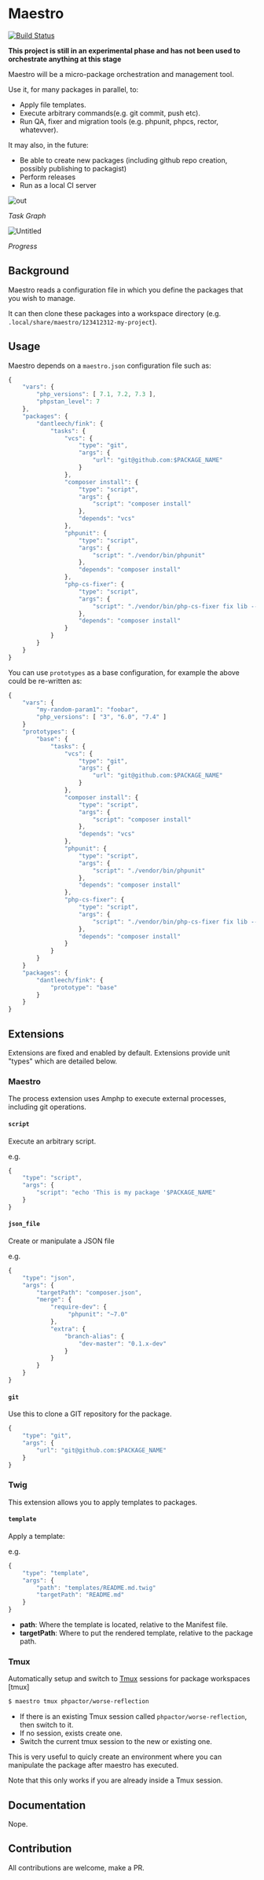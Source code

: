 Maestro
=======

[![Build Status](https://travis-ci.org/dantleech/maestro.svg?branch=master)](https://travis-ci.org/dantleech/maestro)

**This project is still in an experimental phase and has not been used to  orchestrate anything at this stage**

Maestro will be a micro-package orchestration and management tool.

Use it, for many packages in parallel, to:

- Apply file templates.
- Execute arbitrary commands(e.g. git commit, push etc).
- Run QA, fixer and migration tools (e.g. phpunit, phpcs, rector, whatevver).

It may also, in the future:

- Be able to create new packages (including github repo creation, possibly publishing to packagist)
- Perform releases
- Run as a local CI server

![out](https://user-images.githubusercontent.com/530801/58695020-3d61f200-838c-11e9-8ca0-de086cb7450a.png)

*Task Graph*

![Untitled](https://user-images.githubusercontent.com/530801/58994540-c643b800-87e8-11e9-8c83-83e8347298f9.png)

*Progress*

Background
----------

Maestro reads a configuration file in which you define the packages that you
wish to manage.

It can then clone these packages into a workspace directory (e.g.
`.local/share/maestro/123412312-my-project`).

Usage
-----

Maestro depends on a `maestro.json` configuration file such as:

```javascript
{
    "vars": {
        "php_versions": [ 7.1, 7.2, 7.3 ],
        "phpstan_level": 7
    },
    "packages": {
        "dantleech/fink": {
            "tasks": {
                "vcs": {
                    "type": "git",
                    "args": {
                        "url": "git@github.com:$PACKAGE_NAME"
                    }
                },
                "composer install": {
                    "type": "script",
                    "args": {
                        "script": "composer install"
                    },
                    "depends": "vcs"
                },
                "phpunit": {
                    "type": "script",
                    "args": {
                        "script": "./vendor/bin/phpunit"
                    },
                    "depends": "composer install"
                },
                "php-cs-fixer": {
                    "type": "script",
                    "args": {
                        "script": "./vendor/bin/php-cs-fixer fix lib --dry-run"
                    },
                    "depends": "composer install"
                }
            }
        }
    }
}
```

You can use `prototypes` as a base configuration, for example the above could
be re-written as:

```javascript
{
    "vars": {
        "my-random-param1": "foobar",
        "php_versions": [ "3", "6.0", "7.4" ]
    }
    "prototypes": {
        "base": {
            "tasks": {
                "vcs": {
                    "type": "git",
                    "args": {
                        "url": "git@github.com:$PACKAGE_NAME"
                    }
                },
                "composer install": {
                    "type": "script",
                    "args": {
                        "script": "composer install"
                    },
                    "depends": "vcs"
                },
                "phpunit": {
                    "type": "script",
                    "args": {
                        "script": "./vendor/bin/phpunit"
                    },
                    "depends": "composer install"
                },
                "php-cs-fixer": {
                    "type": "script",
                    "args": {
                        "script": "./vendor/bin/php-cs-fixer fix lib --dry-run"
                    },
                    "depends": "composer install"
                }
            }
        }
    }
    "packages": {
        "dantleech/fink": {
            "prototype": "base"
        }
    }
}
```

Extensions
----------

Extensions are fixed and enabled by default. Extensions provide unit "types"
which are detailed below.

### Maestro

The process extension uses Amphp to execute external processes, including git
operations.

#### `script`

Execute an arbitrary script.

e.g.

```javascript
{
    "type": "script",
    "args": {
        "script": "echo 'This is my package '$PACKAGE_NAME"
    }
}
```

#### `json_file`

Create or manipulate a JSON file

e.g.

```javascript
{
    "type": "json",
    "args": {
        "targetPath": "composer.json",
        "merge": {
            "require-dev": {
                 "phpunit": "~7.0"
            },
            "extra": {
                "branch-alias": {
                    "dev-master": "0.1.x-dev"
                }
            }
        }
    }
}
```

#### `git`

Use this to clone a GIT repository for the package.

```javascript
{
    "type": "git",
    "args": {
        "url": "git@github.com:$PACKAGE_NAME"
    }
}
```

### Twig

This extension allows you to apply templates to packages.

#### `template`

Apply a template:

e.g.

```javascript
{
    "type": "template",
    "args": {
        "path": "templates/README.md.twig"
        "targetPath": "README.md"
    }
}
```

- **path**: Where the template is located, relative to the Manifest file.
- **targetPath**: Where to put the rendered template, relative to the package path.

### Tmux

Automatically setup and switch to [Tmux](https://github.com/tmux/tmux/wiki)
sessions for package workspaces [tmux]

```bash
$ maestro tmux phpactor/worse-reflection
```

- If there is an existing Tmux session called `phpactor/worse-reflection`,
  then switch to it.
- If no session, exists create one.
- Switch the current tmux session to the new or existing one.

This is very useful to quicly create an environment where you can
manipulate the package after maestro has executed.

Note that this only works if you are already inside a Tmux session.

Documentation
-------------

Nope.

Contribution
------------

All contributions are welcome, make a PR.
